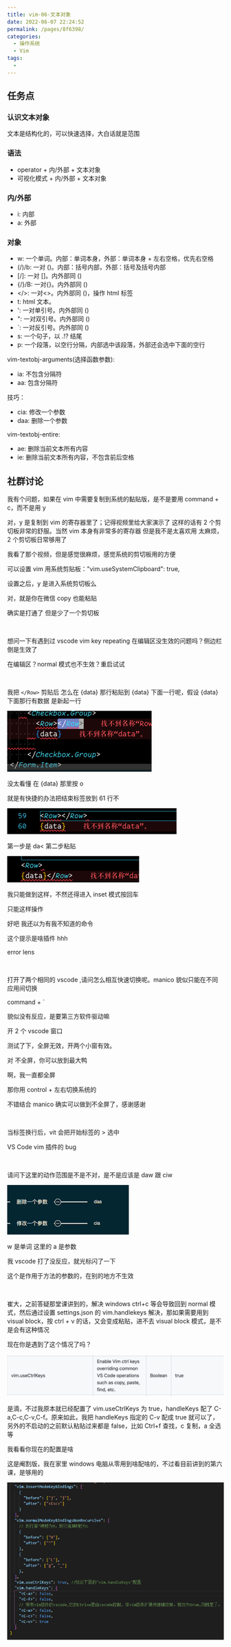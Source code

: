 ```yaml
---
title: vim-06-文本对象
date: 2022-06-07 22:24:52
permalink: /pages/8f6398/
categories:
  - 操作系统
  - Vim
tags:
  -
---
```

## 任务点

### 认识文本对象

文本是结构化的，可以快速选择，大白话就是范围

### 语法

- operator + 内/外部 + 文本对象
- 可视化模式 + 内/外部 + 文本对象

### 内/外部

- i: 内部
- a: 外部

### 对象

- w: 一个单词。内部：单词本身，外部：单词本身 + 左右空格，优先右空格
- (/)/b: 一对 ()。内部：括号内部，外部：括号及括号内部
- [/]: 一对 []。内外部同 ()
- {/}/B: 一对{}。内外部同 ()
- </>: 一对<>。内外部同 ()，操作 html 标签
- t: html 文本。
- ': 一对单引号。内外部同 ()
- ": 一对双引号。内外部同 ()
- `: 一对反引号。内外部同 ()
- s: 一个句子，以 .!? 结尾
- p: 一个段落，以空行分隔，内部选中该段落，外部还会选中下面的空行

vim-textobj-arguments(选择函数参数):

- ia: 不包含分隔符
- aa: 包含分隔符

技巧：

- cia: 修改一个参数
- daa: 删除一个参数

vim-textobj-entire:

- ae: 删除当前文本所有内容
- ie: 删除当前文本所有内容，不包含前后空格

## 社群讨论

我有个问题，如果在 vim 中需要复制到系统的黏贴版，是不是要用 command + c，而不是用 y

对，y 是复制到 vim 的寄存器里了；记得视频里给大家演示了 这样的话有 2 个剪切板非常的舒服。当然 vim 本身有非常多的寄存器 但是我不是太喜欢用 太麻烦，2 个剪切板日常够用了

我看了那个视频，但是感觉很麻烦，感觉系统的剪切板用的方便

可以设置 vim 用系统剪贴板："vim.useSystemClipboard": true,

设置之后，y 是进入系统剪切板么

对，就是你在微信 copy 也能粘贴

确实是打通了 但是少了一个剪切板

<br />

想问一下有遇到过 vscode vim key repeating 在编辑区没生效的问题吗？侧边栏倒是生效了

在编辑区？normal 模式也不生效？重启试试

<br />

我把 `</Row>` 剪贴后 怎么在 {data} 那行粘贴到 {data} 下面一行呢，假设 {data} 下面那行有数据 是新起一行

![](../../.vuepress/public/img/vim/012.PNG)

没太看懂 在 {data} 那里按 o

就是有快捷的办法把结束标签放到 61 行不

![](../../.vuepress/public/img/vim/013.PNG)

第一步是 da< 第二步粘贴

![](../../.vuepress/public/img/vim/014.PNG)

我只能做到这样，不然还得进入 inset 模式按回车

只能这样操作

好吧 我还以为有我不知道的命令

这个提示是啥插件 hhh

error lens

<br />

打开了两个相同的 vscode ,请问怎么相互快速切换呢。manico 貌似只能在不同应用间切换

command + `

貌似没有反应，是要第三方软件驱动嘛

开 2 个 vscode 窗口

测试了下，全屏无效，开两个小窗有效。

对 不全屏，你可以放到最大鸭

啊，我一直都全屏

那你用 control + 左右切换系统的

不错结合 manico 确实可以做到不全屏了，感谢感谢

<br />

当标签换行后，vit 会把开始标签的 > 选中

VS Code vim 插件的 bug

<br />

请问下这里的动作范围是不是不对，是不是应该是 daw 跟 ciw

![](../../.vuepress/public/img/vim/015.PNG)

w 是单词 这里的 a 是参数

我 vscode 打了没反应，就光标闪了一下

这个是作用于方法的参数的，在别的地方不生效

<br />

崔大，之前答疑那堂课讲到的，解决 windows ctrl+c 等会导致回到 normal 模式，然后通过设置 settings.json 的 vim.handlekeys 解决，那如果需要用到 visual block，按 ctrl + v 的话，又会变成粘贴，进不去 visual block 模式，是不是会有这种情况

现在你是遇到了这个情况了吗？

![](../../.vuepress/public/img/vim/016.PNG)

是滴，不过我原本就已经配置了 vim.useCtrlKeys 为 true，handleKeys 配了 C-a,C-c,C-v,C-f。原来如此，我把 handleKeys 指定的 C-v 配成 true 就可以了，另外的不启动的之前默认粘贴过来都是 false，比如 Ctrl+f 查找，c 复制，a 全选等

我看看你现在的配置是啥

这是阉割版，我在家里 windows 电脑从零用到啥配啥的，不过看目前讲到的第六课，是够用的

![](../../.vuepress/public/img/vim/017.PNG)
